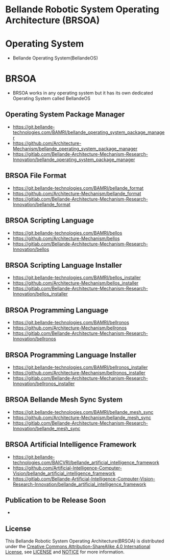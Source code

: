 # Bellande Robotic System Operating Architecture (BRSOA)

# Operating System
- Bellande Operating System(BellandeOS)

# BRSOA
- BRSOA works in any operating system but it has its own dedicated Operating System called BellandeOS

## Operating System Package Manager
- https://git.bellande-technologies.com/BAMRI/bellande_operating_system_package_manager
- https://github.com/Architecture-Mechanism/bellande_operating_system_package_manager
- https://gitlab.com/Bellande-Architecture-Mechanism-Research-Innovation/bellande_operating_system_package_manager

## BRSOA File Format
- https://git.bellande-technologies.com/BAMRI/bellande_format
- https://github.com/Architecture-Mechanism/bellande_format
- https://gitlab.com/Bellande-Architecture-Mechanism-Research-Innovation/bellande_format

## BRSOA Scripting Language
- https://git.bellande-technologies.com/BAMRI/bellos
- https://github.com/Architecture-Mechanism/bellos
- https://gitlab.com/Bellande-Architecture-Mechanism-Research-Innovation/bellos

## BRSOA Scripting Language Installer 
- https://git.bellande-technologies.com/BAMRI/bellos_installer
- https://github.com/Architecture-Mechanism/bellos_installer
- https://gitlab.com/Bellande-Architecture-Mechanism-Research-Innovation/bellos_installer

## BRSOA Programming Language
- https://git.bellande-technologies.com/BAMRI/bellronos
- https://github.com/Architecture-Mechanism/bellronos
- https://gitlab.com/Bellande-Architecture-Mechanism-Research-Innovation/bellronos

## BRSOA Programming Language Installer 
- https://git.bellande-technologies.com/BAMRI/bellronos_installer
- https://github.com/Architecture-Mechanism/bellronos_installer
- https://gitlab.com/Bellande-Architecture-Mechanism-Research-Innovation/bellronos_installer

## BRSOA Bellande Mesh Sync System
- https://git.bellande-technologies.com/BAMRI/bellande_mesh_sync
- https://github.com/Architecture-Mechanism/bellande_mesh_sync
- https://gitlab.com/Bellande-Architecture-Mechanism-Research-Innovation/bellande_mesh_sync

## BRSOA Artificial Intelligence Framework
- https://git.bellande-technologies.com/BAICVRI/bellande_artificial_intelligence_framework
- https://github.com/Artificial-Intelligence-Computer-Vision/bellande_artificial_intelligence_framework
- https://gitlab.com/Bellande-Artificial-Intelligence-Computer-Vision-Research-Innovation/bellande_artificial_intelligence_framework

## Publication to be Release Soon
-

## License
This Bellande Robotic System Operating Architecture(BRSOA) is distributed under the [Creative Commons Attribution-ShareAlike 4.0 International License](http://creativecommons.org/licenses/by-sa/4.0/), see [LICENSE](https://github.com/Robotics-Sensors/bellande_robotic_system_operating_architecture/blob/main/LICENSE) and [NOTICE](https://github.com/Robotics-Sensors/bellande_robotic_system_operating_architecture/blob/main/LICENSE) for more information.
